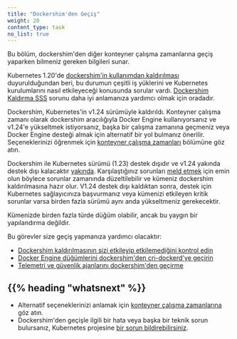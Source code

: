 ```yaml
---
title: "Dockershim'den Geçiş"
weight: 20
content_type: task
no_list: true
---
```


<!-- overview -->

Bu bölüm, dockershim'den diğer konteyner çalışma zamanlarına geçiş yaparken bilmeniz gereken bilgileri sunar.

Kubernetes 1.20'de [dockershim'in kullanımdan kaldırılması](/blog/2020/12/08/kubernetes-1-20-release-announcement/#dockershim-deprecation) duyurulduğundan beri, bu durumun çeşitli iş yüklerini ve Kubernetes kurulumlarını nasıl etkileyeceği konusunda sorular vardı. [Dockershim Kaldırma SSS](/blog/2022/02/17/dockershim-faq/) sorunu daha iyi anlamanıza yardımcı olmak için oradadır.

Dockershim, Kubernetes'in v1.24 sürümüyle kaldırıldı.
Konteyner çalışma zamanı olarak dockershim aracılığıyla Docker Engine kullanıyorsanız ve v1.24'e yükseltmek istiyorsanız,
başka bir çalışma zamanına geçmeniz veya Docker Engine desteği almak için alternatif bir yol bulmanız önerilir.
Seçeneklerinizi öğrenmek için [konteyner çalışma zamanları](/docs/setup/production-environment/container-runtimes/)
bölümüne göz atın.

Dockershim ile Kubernetes sürümü (1.23) destek dışıdır ve v1.24
yakında destek dışı kalacaktır [yakında](/releases/#release-v1-24). Karşılaştığınız sorunları
[meld etmek](https://github.com/kubernetes/kubernetes/issues) için emin olun
böylece sorunlar zamanında düzeltilebilir ve kümeniz dockershim kaldırılmasına hazır olur. V1.24 destek dışı kaldıktan sonra,
destek için Kubernetes sağlayıcınıza başvurmanız veya kümenizi etkileyen kritik sorunlar varsa birden fazla sürümü aynı anda yükseltmeniz gerekecektir.

Kümenizde birden fazla türde düğüm olabilir, ancak bu yaygın bir
yapılandırma değildir.

Bu görevler size geçiş yapmanıza yardımcı olacaktır:

* [Dockershim kaldırılmasının sizi etkileyip etkilemediğini kontrol edin](/docs/tasks/administer-cluster/migrating-from-dockershim/check-if-dockershim-removal-affects-you/)
* [Docker Engine düğümlerini dockershim'den cri-dockerd'ye geçirin](/docs/tasks/administer-cluster/migrating-from-dockershim/migrate-dockershim-dockerd/)
* [Telemetri ve güvenlik ajanlarını dockershim'den geçirme](/docs/tasks/administer-cluster/migrating-from-dockershim/migrating-telemetry-and-security-agents/)


## {{% heading "whatsnext" %}}

* Alternatif seçeneklerinizi anlamak için [konteyner çalışma zamanlarına](/docs/setup/production-environment/container-runtimes/)
  göz atın.
* Dockershim'den geçişle ilgili bir hata veya başka bir teknik sorun bulursanız,
  Kubernetes projesine [bir sorun bildirebilirsiniz](https://github.com/kubernetes/kubernetes/issues/new/choose).

